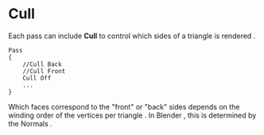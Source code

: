 # Cull

Each pass can include **Cull** to control which sides of a triangle is rendered .

```shader
Pass
{
    //Cull Back
    //Cull Front
    Cull Off
    ...
}
```

Which faces correspond to the "front" or "back" sides depends on the winding order of the vertices per triangle . In Blender , this is determined by the Normals .